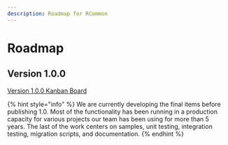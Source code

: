 ```yaml
---
description: Roadmap for RCommon
---
```


# Roadmap

## Version 1.0.0

[Version 1.0.0 Kanban Board](https://github.com/RCommon-Team/RCommon/projects/1)

{% hint style="info" %}
We are currently developing the final items before publishing 1.0. Most of the functionality has been running in a production capacity for various projects our team has been using for more than 5 years. The last of the work centers on samples, unit testing, integration testing, migration scripts, and documentation.&#x20;
{% endhint %}

